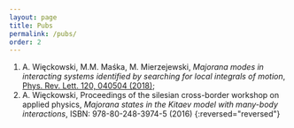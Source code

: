 ```yaml
---
layout: page
title: Pubs
permalink: /pubs/
order: 2
---
```


1. A. Więckowski, M.M. Maśka, M. Mierzejewski, 
*Majorana modes in interacting systems identified by searching for local integrals of motion*, 
[Phys. Rev. Lett. 120, 040504 (2018)](https://journals.aps.org/prl/abstract/10.1103/PhysRevLett.120.040504);
2. A. Więckowski,
Proceedings of the silesian cross-border workshop on applied physics, *Majorana
states in the Kitaev model with many-body interactions*, ISBN: 978-80-248-3974-5 (2016)
{:reversed="reversed"}
